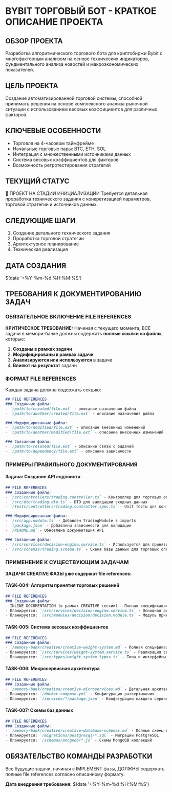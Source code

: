 # BYBIT ТОРГОВЫЙ БОТ - КРАТКОЕ ОПИСАНИЕ ПРОЕКТА

## ОБЗОР ПРОЕКТА
Разработка алгоритмического торгового бота для криптобиржи Bybit с многофакторным анализом на основе технических индикаторов, фундментального анализа новостей и макроэкономических показателей.

## ЦЕЛЬ ПРОЕКТА
Создание автоматизированной торговой системы, способной принимать решения на основе комплексного анализа рыночной ситуации с использованием весовых коэффициентов для различных факторов.

## КЛЮЧЕВЫЕ ОСОБЕННОСТИ
- Торговля на 4-часовом таймфрейме
- Начальные торговые пары: BTC, ETH, SOL
- Интеграция с множественными источниками данных
- Система весовых коэффициентов для факторов
- Возможность ретротестирования стратегий

## ТЕКУЩИЙ СТАТУС
🔴 ПРОЕКТ НА СТАДИИ ИНИЦИАЛИЗАЦИИ
Требуется детальная проработка технического задания с конкретизацией параметров, торговой стратегии и источников данных.

## СЛЕДУЮЩИЕ ШАГИ
1. Создание детального технического задания
2. Проработка торговой стратегии
3. Архитектурное планирование
4. Техническая реализация

## ДАТА СОЗДАНИЯ
$(date '+%Y-%m-%d %H:%M:%S')

## ТРЕБОВАНИЯ К ДОКУМЕНТИРОВАНИЮ ЗАДАЧ

### ОБЯЗАТЕЛЬНОЕ ВКЛЮЧЕНИЕ FILE REFERENCES
**КРИТИЧЕСКОЕ ТРЕБОВАНИЕ:** Начиная с текущего момента, ВСЕ задачи в мемори-банке должны содержать **полные ссылки на файлы**, которые:

1. **Созданы в рамках задачи**
2. **Модифицированы в рамках задачи** 
3. **Анализируются или используются** в задаче
4. **Влияют на результат** задачи

### ФОРМАТ FILE REFERENCES
Каждая задача должна содержать секцию:

```markdown
## FILE REFERENCES
### Созданные файлы:
- `/path/to/created/file.ext` - описание назначения файла
- `/path/to/another/created/file.ext` - описание назначения файла

### Модифицированные файлы:
- `/path/to/modified/file.ext` - описание внесенных изменений
- `/path/to/another/modified/file.ext` - описание внесенных изменений

### Связанные файлы:
- `/path/to/related/file.ext` - описание связи с задачей
- `/path/to/dependency/file.ext` - описание зависимости
```

### ПРИМЕРЫ ПРАВИЛЬНОГО ДОКУМЕНТИРОВАНИЯ

#### Задача: Создание API эндпоинта
```markdown
## FILE REFERENCES
### Созданные файлы:
- `/src/controllers/trading.controller.ts` - Контроллер для торговых операций
- `/src/dto/trading.dto.ts` - DTO для валидации входных данных
- `/tests/controllers/trading.controller.spec.ts` - Unit тесты для контроллера

### Модифицированные файлы:
- `/src/app.module.ts` - Добавлен TradingModule в imports
- `/package.json` - Добавлены зависимости для валидации
- `/README.md` - Обновлена документация API

### Связанные файлы:
- `/src/services/decision-engine.service.ts` - Используется для принятия торговых решений
- `/src/schemas/trading.schema.ts` - Схема базы данных для торговых операций
```

### ПРИМЕНЕНИЕ К СУЩЕСТВУЮЩИМ ЗАДАЧАМ

**ЗАДАЧИ CREATIVE ФАЗЫ уже содержат file references:**

#### TASK-004: Алгоритм принятия торговых решений
```markdown
## FILE REFERENCES
### Созданные файлы:
- INLINE DOCUMENTATION (в рамках CREATIVE сессии) - Полная спецификация гибридного алгоритма принятия решений
- Планируется: `/src/services/decision-engine.service.ts` - Основная реализация
- Планируется: `/src/modules/decision/decision.module.ts` - Модуль принятия решений
```

#### TASK-005: Система весовых коэффициентов
```markdown
## FILE REFERENCES
### Созданные файлы:
- `/memory-bank/creative/creative-weight-system.md` - Полная спецификация системы весов (3000+ строк)
- Планируется: `/src/services/weight-system.service.ts` - Реализация системы весов
- Планируется: `/src/types/weight-system.types.ts` - Типы и интерфейсы системы весов
```

#### TASK-006: Микросервисная архитектура
```markdown
## FILE REFERENCES
### Созданные файлы:
- `/memory-bank/creative/creative-microservices.md` - Детальная архитектура 15 микросервисов (2500+ строк)
- Планируется: `/docker-compose.yml` - Конфигурация развертывания
- Планируется: `/services/*/package.json` - Конфигурации каждого сервиса
```

#### TASK-007: Схемы баз данных
```markdown
## FILE REFERENCES
### Созданные файлы:
- `/memory-bank/creative/creative-database-schemas.md` - Полные схемы всех БД (2000+ строк)
- Планируется: `/migrations/postgresql/*.sql` - Миграции PostgreSQL
- Планируется: `/schemas/mongodb/*.js` - Схемы MongoDB коллекций
```

## ОБЯЗАТЕЛЬСТВО КОМАНДЫ РАЗРАБОТКИ
Все будущие задачи, начиная с IMPLEMENT фазы, ДОЛЖНЫ содержать полные file references согласно описанному формату.

**Дата внедрения требования:** $(date '+%Y-%m-%d %H:%M:%S')
